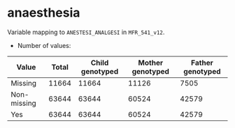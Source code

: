 # anaesthesia
Variable mapping to `ANESTESI_ANALGESI` in `MFR_541_v12`.
- Number of values:

| Value | Total | Child genotyped | Mother genotyped | Father genotyped |
| ----- | ----- | --------------- | ---------------- | ---------------- |
| Missing | 11664 | 11664 | 11126 | 7505 |
| Non-missing | 63644 | 63644 | 60524 | 42579 |
| Yes | 63644 | 63644 | 60524 |42579 |



